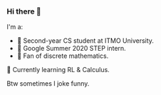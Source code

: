 ### Hi there 👋

I'm a:
- 🌈 Second-year CS student at ITMO University.
- 🥦 Google Summer 2020 STEP intern.
- 💚 Fan of discrete mathematics.

🐷 Currently learning RL & Calculus.

Btw sometimes I joke funny.
